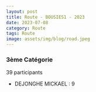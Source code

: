 ```yaml
---
layout: post
title: Route - BOUSIES1 - 2023
date: 2023-07-08
category: Route
tags: Route
image: assets/img/blog/road.jpeg
---
```


### 3ème Catégorie
39 participants
- DEJONGHE MICKAEL : 9
